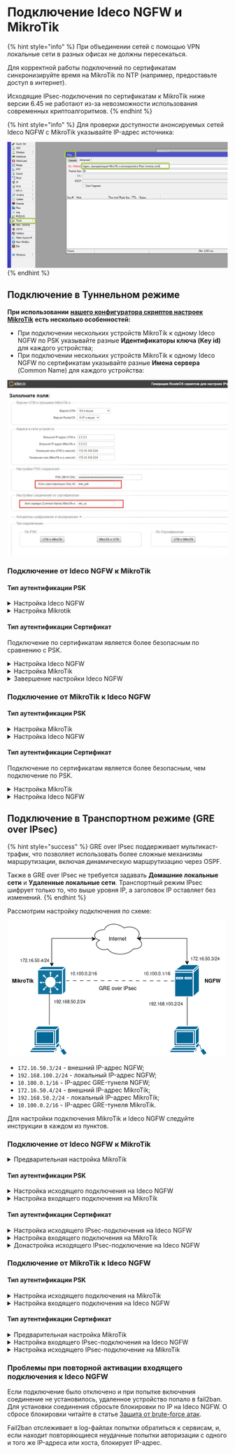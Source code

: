 # Подключение Ideco NGFW и MikroTik

{% hint style="info" %}
При объединении сетей с помощью VPN локальные сети в разных офисах не должны пересекаться.

Для корректной работы подключений по сертификатам синхронизируйте время на MikroTik по NTP (например, предоставьте доступ в интернет).

Исходящие IPsec-подключения по сертификатам к MikroTik ниже версии 6.45 не работают из-за невозможности использования современных криптоалгоритмов.
{% endhint %}

{% hint style="info" %}
Для проверки доступности анонсируемых сетей Ideco NGFW c MikroTik указывайте IP-адрес источника:

![](/.gitbook/assets/ipsec24.png)
{% endhint %}

## Подключение в Туннельном режиме

**При использовании** [**нашего конфигуратора скриптов настроек MikroTik**](https://mikrotik.ideco.ru) **есть несколько особенностей:**

* При подключении нескольких устройств MikroTik к одному Ideco NGFW по PSK указывайте разные **Идентификаторы ключа (Key id)** для каждого устройства;
* При подключении нескольких устройств MikroTik к одному Ideco NGFW по сертификатам указывайте разные **Имена сервера** (Common Name) для каждого устройства:

![](/.gitbook/assets/site-to-site-ideco-mikrotik.png)

### Подключение от Ideco NGFW к MikroTik

#### Тип аутентификации PSK

<details>

<summary>Настройка Ideco NGFW</summary>

1\. Откройте вкладку **Сервисы -> IPsec -> Исходящие подключения**, нажмите **Добавить** и заполните поля:

![](/.gitbook/assets/ipsec14.png)

  * **Название подключения** - укажите произвольное имя для подключения. Значение не должно быть длиннее 42 символов;
  * **Зона** - укажите зону для добавления IPSec-подключения;
  * **Адрес удаленного устройства** - укажите внешний IP-адрес устройства MikroTik;
  * **IP-адрес интерфейса туннеля** - укажите IP-адрес интерфейса туннеля. Поле необязательное, заполняется при настройке BGP-соседства для динамической маршрутизации и для получения статистики обмена пакетами;
  * **Удаленный IP-адрес туннеля** - укажите IP-адрес интерфейса туннеля удаленной стороны. Поле необязательное. Для получения статистики о потере пакетов, средней задержке и джиттере заполните поля **IP-адрес интрефейса туннеля** и **Удаленный IP-адрес туннеля**. Они должны находиться в одной подсети.
  * **PSK** - будет сгенерирован случайный PSK-ключ. Он потребуется для настройки подключения в MikroTik;
  * **NGFW идентификатор** - введенный ключ будет использоваться для идентификации исходящего подключения;
  * **Домашние локальные сети** - перечислите все **локальные сети NGFW**, которые будут видны противоположной стороне;
  * **Удаленные локальные сети** - перечислите все **локальные сети MikroTik**, которые будут видны противоположной стороне.

2\. После заполнения всех полей нажмите **Добавить подключение**. В списке подключений появится созданное подключение:

  ![](/.gitbook/assets/ipsec15.png)

</details>

<details>

<summary>Настройка Mikrotik</summary>

Настройку устройства MikroTik можно осуществить несколькими способами:

* GUI;
* Консоль устройства;
* Конфигурационными скриптами ([https://mikrotik.ideco.ru/](https://mikrotik.ideco.ru)).

После генерации скрипта необходимо открыть раздел **System -> Scripts**, создать скрипт, вставить в него код, сгенерированный конфигуратором, и запустить.

</details>

#### Тип аутентификации Сертификат

Подключение по сертификатам является более безопасным по сравнению с PSK.

<details>

<summary>Настройка Ideco NGFW</summary>

Сгенерируйте запрос на подпись сертификата:

1\. В Ideco NGFW откройте вкладку **Сервисы -> IPsec -> Исходящие подключения**, нажмите **Добавить** и заполните поля:

![](/.gitbook/assets/ipsec16.png)

  * **Название подключения** - укажите произвольное имя для подключения. Значение не должно быть длиннее 42 символов;
  * **Зона** - укажите зону для добавления IPsec-подключения;
  * **Адрес удаленного устройства** - укажите внешний IP-адрес MikroTik;
  * **IP-адрес интерфейса туннеля** - укажите IP-адрес интерфейса туннеля. Поле необязательное, заполняется при настройке BGP-соседства для динамической маршрутизации и для получения статистики обмена пакетами;
  * **Удаленный IP-адрес туннеля** - укажите IP-адрес интерфейса туннеля удаленной стороны. Поле необязательное. Для получения статистики о потере пакетов, средней задержке и джиттере заполните поля **IP-адрес интрефейса туннеля** и **Удаленный IP-адрес туннеля**. Они должны находиться в одной подсети.
  * **Домашние локальные сети** - перечислите все **локальные сети NGFW**, которые будут видны противоположной стороне;
  * **Удаленные локальные сети** - перечислите все **локальные сети MikroTik**, которые будут видны противоположной стороне;
  * **Запрос на подпись сертификата** - будет сгенерирован **запрос, который необходимо выслать для подписи на MikroTik**.

2\. После подписания запроса необходимо продолжить настройку подключения в Ideco NGFW.

**Не закрывайте вкладку с настройками!** При закрытии вкладки с настройками _Запрос на подпись сертификата_ изменит значение и процесс подписания файла NGFW.csr потребуется повторить.

</details>

<details>

<summary>Настройка MikroTik</summary>

На этом этапе следует настроить MikroTik, чтобы продолжить настройку NGFW.

Файл **UTM.csr**, полученный из Ideco NGFW, необходимо загрузить в файловое хранилище MikroTik:

1\. Откройте раздел **File**.

2\. Нажмите кнопку **Browse**.

3\. Выберите файл и загрузите его.

Настроить MikroTik можно:

* Через GUI;
* Через консоль устройства;
* Через конфигурационные скрипты, сгенерированные по адресу [https://mikrotik.ideco.ru/](https://mikrotik.ideco.ru).

После генерации скрипта откройте раздел **System -> Scripts**, создайте скрипт и вставьте в него код, сгенерированный конфигуратором, затем запустите.

В файловой системе MikroTik появятся два файла, которые необходимо скачать, чтобы впоследствии загрузить на NGFW:

![](/.gitbook/assets/site-to-site-ideco-mikrotik3.png)

Файл вида `cert_export_device_<случайный набор символов>.ipsec.crt` - **это подписанный сертификат NGFW**.\
Файл вида `cert_export_mk_ca.crt` - **это корневой сертификат MikroTik.**

</details>

<details>

<summary>Завершение настройки Ideco NGFW</summary>

1\. Перейдите обратно на Ideco NGFW во вкладку с настройками подключения устройства и продолжите заполнять поля:

![](/.gitbook/assets/ipsec17.png)

* **Подписанный сертификат NGFW** - загрузите подписанный в MikroTik сертификат NGFW;
* **Корневой сертификат удаленного устройства** - загрузите корневой сертификат MikroTik:

2\. Нажмите кнопку **Добавить подключение**.

</details>

### Подключение от MikroTik к Ideco NGFW

#### Тип аутентификации PSK

<details>

<summary>Настройка MikroTik</summary>

Настроить устройство MikroTik можно:

* Через GUI;
* Через консоль устройства;
* Через конфигурационные скрипты, сгенерированные по адресу [https://mikrotik.ideco.ru/](https://mikrotik.ideco.ru).

После генерации скрипта необходимо открыть раздел **System -> Scripts**, создать скрипт, вставить в него код, сгенерированный конфигуратором, и запустить.

</details>

<details>

<summary>Настройка Ideco NGFW</summary>

1\. В Ideco NGFW откройте вкладку **Сервисы -> IPsec -> Входящие подключения**, нажмите **Добавить** и заполните поля:

![](/.gitbook/assets/ipsec18.png)

  * **Название подключения** - укажите произвольное имя для подключения. Значение не должно быть длиннее 42 символов;
  * **Зона** - укажите зону для добавления IPsec-подключения;
  * **IP-адрес интерфейса туннеля** - укажите IP-адрес интерфейса туннеля. Поле необязательное, заполняется при настройке BGP-соседства для динамической маршрутизации и для получения статистики обмена пакетами;
  * **Удаленный IP-адрес туннеля** - укажите IP-адрес интерфейса туннеля удаленной стороны. Поле необязательное. Для получения статистики о потере пакетов, средней задержке и джиттере заполните поля **IP-адрес интрефейса туннеля** и **Удаленный IP-адрес туннеля**. Они должны находиться в одной подсети.
  * **PSK** - вставьте PSK-ключ, полученный от MikroTik;
  * **Идентификатор удаленной стороны** - вставьте идентификатор MikroTik (параметр Key ID в `/ip ipsec peers`);
  * **Домашние локальные сети** - перечислите все **локальные сети NGFW**, которые будут видны противоположной стороне;
  * **Удаленные локальные сети** - перечислите все локальные сети MikroTik, которые будут видны противоположной стороне.

2\. Нажмите кнопку **Добавить подключение**.

</details>

#### Тип аутентификации Сертификат

Подключение по сертификатам является более безопасным, чем подключение по PSK.

<details>

<summary>Настройка MikroTik</summary>

Настроить MikroTik можно:

* Через GUI;
* Через консоль устройства;
* Через конфигурационные скрипты, сгенерированные по адресу [https://mikrotik.ideco.ru/](https://mikrotik.ideco.ru).

После генерации скрипта необходимо открыть раздел **System -> Scripts**, создать скрипт, вставить в него код, сгенерированный конфигуратором, и запустить его.

Конфигуратором генерируется два скрипта, потому в MikroTik также создайте два скрипта.

Перед настройкой необходимо запустить первый скрипт. В файловом хранилище MikroTik появятся два файла, которые необходимо скачать, они требуются для дальнейшей настройки:

![](/.gitbook/assets/site-to-site-ideco-mikrotik4.png)

* Файл `certificate-request.pem` - **запрос на подпись сертификата**;
* Файл `certificate-request_key.pem` - **приватный ключ**.

Далее переходим к настройке Ideco NGFW.

</details>

<details>

<summary>Настройка Ideco NGFW</summary>

1\. В Ideco NGFW откройте вкладку **Сервисы -> IPsec -> Входящие подключения**, нажмите **Добавить** и заполните поля:

![](/.gitbook/assets/ipsec19.png)


  * **Название подключения** - укажите произвольное имя для подключения. Значение не должно быть длиннее 42 символов;
  * **Зона** - укажите зону, в которую требуется добавить IPsec-подключение;
  * **IP-адрес интерфейса туннеля** - укажите IP-адрес интерфейса туннеля. Поле необязательное, заполняется при настройке BGP-соседства для динамической маршрутизации и для получения статистики обмена пакетами;
  * **Удаленный IP-адрес туннеля** - укажите IP-адрес интерфейса туннеля удаленной стороны. Поле необязательное. Для получения статистики о потере пакетов, средней задержке и джиттере заполните поля **IP-адрес интрефейса туннеля** и **Удаленный IP-адрес туннеля**. Они должны находиться в одной подсети.
  * **Запрос на подпись сертификата** - загрузите запрос на подпись, **полученный от MikroTik**;
  * **Домашние локальные сети** - необходимо перечислить все локальные сети NGFW, которые будут доступны в IPsec-подключении, т. е. будут видны противоположной стороне.

2\. Нажмите кнопку **Добавить подключение**. Нажмите на кнопку редактирования соединения (![](/.gitbook/assets/icon-edit.png)), чтобы продолжить настройку.

3\. Скачайте файлы, которые находятся в полях **Корневой сертификат NGFW** и **Подписанный сертификат устройства**, для их последующего использования в MikroTik:

  ![](/.gitbook/assets/ipsec21.png)

</details>

## Подключение в Транспортном режиме (GRE over IPsec)

{% hint style="success" %}
GRE over IPsec поддерживает мультикаст-трафик, что позволяет использовать более сложные механизмы маршрутизации, включая динамическую маршрутизацию через OSPF.

Также в GRE over IPsec не требуется задавать **Домашние локальные сети** и **Удаленные локальные сети**. Транспортный режим IPsec шифрует только то, что выше уровня IP, а заголовок IP оставляет без изменений.
{% endhint %}

Рассмотрим настройку подключения по схеме:

![](/.gitbook/assets/site-to-site-ideco-mikrotik5.png)

* `172.16.50.3/24` - внешний IP-адрес NGFW;
* `192.168.100.2/24` - локальный IP-адрес NGFW;
* `10.100.0.1/16` - IP-адрес GRE-тунеля NGFW;
* `172.16.50.4/24` - внешний IP-адрес MikroTik;
* `192.168.50.2/24` - локальный IP-адрес MikroTik;
* `10.100.0.2/16` - IP-адрес GRE-тунеля MikroTik.

Для настройки подключения MikroTik и Ideco NGFW следуйте инструкции в каждом из пунктов.

### Подключение от Ideco NGFW к MikroTik

<details>

<summary>Предварительная настройка MikroTik</summary>

1\. Настройте на MikroTik IP-адреса:

```
/ip address add address=172.16.50.4/24 interface=ether1 network=172.16.50.0
/ip address add address=192.168.50.2/24 interface=ether2 network=192.168.50.0
```

2\. Создайте GRE-интерфейс и назначьте ему IP-адрес:

```
/interface gre add allow-fast-path=no local-address=172.16.50.4 name=gre-tunnel1 remote-address=172.16.50.3
/ip address add address=10.100.0.2/16 interface=gre-tunnel1 network=10.100.0.0
```

</details>

#### Тип аутентификации PSK

<details>

<summary>Настройка исходящего подключения на Ideco NGFW</summary>

Заполните поля:

![](/.gitbook/assets/ipsec.png)

* **Название подключения** - укажите произвольное имя для подключения. Значение не должно быть длиннее 42 символов;
* **Зона** - укажите зону для добавления IPSec-подключения;
* **Режим работы** - выберите **Транспортный** режим;
* **Адрес удаленного устройства** - укажите внешний IP-адрес устройства MikroTik;
* **IP-адрес интерфейса туннеля** - укажите IP-адрес интерфейса GRE-туннеля NGFW;
* **Удаленный IP-адрес туннеля** - укажите IP-адрес интерфейса GRE-туннеля MikroTik. Поле необязательное и заполняется для получения статистики о потере пакетов, средней задержке и джиттере. **IP-адрес интрефейса туннеля** и **Удаленный IP-адрес туннеля** должны находиться в одной подсети;
* **Интерфейс** - выберите внешний интерфейс NGFW;
* **Тип аутентификации** - выберите **PSK**;
* **PSK-ключ** - будет сгенерирован случайный PSK-ключ. Он потребуется для настройки подключения в MikroTik;
* **Тип идентификатора** - выберите **keyid**;
* **NGFW идентификатор** - введенный ключ будет использоваться для идентификации исходящего подключения.

</details>

<details>

<summary>Настройка входящего подключения на MikroTik</summary>

Настройте IPsec-подключение со стороны MikroTik:

```
/ip ipsec profile add dh-group=modp4096 enc-algorithm=aes-256 hash-algorithm=sha256 name=from_192.168.100.0/24

/ip ipsec proposal add auth-algorithms=sha256 comment=from_192.168.100.0/24 enc-algorithms=aes-256-cbc name=172.16.50.3 pfs-group=modp4096

/ip ipsec peer add address=172.16.50.3/32 comment=from_192.168.100.0/24 exchange-mode=ike2 name=from_192.168.100.0/24 passive=yes profile=from_192.168.100.0/24

/ip ipsec identity add comment=from_192.168.100.0/24 peer=from_192.168.100.0/24 secret="<Сгенерированный NGFW PSK-ключ>"

/ip ipsec policy add dst-address=172.16.50.3/32 peer=from_192.168.100.0/24 proposal=172.16.50.3 protocol=gre src-address=172.16.50.4/32
```

</details>

#### Тип аутентификации Сертификат

<details>

<summary>Настройка исходящего IPsec-подключения на Ideco NGFW</summary>

1\. Перейдите в раздел **IPsec -> Исходящие подключения** и нажмите **Добавить**.

2\. Заполните поля:

  ![](/.gitbook/assets/ipsec3.png)

  * **Название подключения** - укажите произвольное имя для подключения. Значение не должно быть длиннее 42 символов;
  * **Зона** - укажите зону для добавления IPSec-подключения;
  * **Режим работы** - выберите **Транспортный** режим;
  * **Адрес удаленного устройства** - укажите внешний IP-адрес устройства MikroTik;
  * **IP-адрес интерфейса туннеля** - укажите IP-адрес интерфейса GRE-туннеля NGFW;
  * **Удаленный IP-адрес туннеля** - укажите IP-адрес интерфейса GRE-туннеля MikroTik. Поле необязательное и заполняется для получения статистики о потере пакетов, средней задержке и джиттере. **IP-адрес интрефейса туннеля** и **Удаленный IP-адрес туннеля** должны находиться в одной подсети;
  * **Интерфейс** - выберите интерфейс NGFW;
  * **Режим работы** - выберите **Транспортный** режим;
  * **Тип аутентификации** - выберите **Сертификат**.

3\. Загрузите **Запрос на подпись сертификата**.

4\. Не закрывая форму создания исходящего подключения NGFW, перейдите к настройке Mikrotik.

</details>

<details>

<summary>Настройка входящего подключения на MikroTik</summary>

1\. Загрузите скачанный ранее файл с **Запросом на подпись сертификата** (`NGFW.crt`) на MikroTik через WinBox или по ssh.

2\. Создайте корневой сертификат MikroTik:

```
/certificate add common-name=mk_ca name=mk_ca_template key-usage=key-cert-sign,crl-sign,digital-signature,content-commitment
/certificate sign mk_ca_template ca-crl-host=172.16.50.4 name=mk_ca
```

3\. Подпишите сертификат Ideco NGFW и сделайте его доверенным:

```
/certificate sign-certificate-request file-name=UTM.csr ca=mk_ca
/certificate set [find name~"^device_.+\\.ipsec\$"] trusted=yes
```

4\. Экспортируйте корневой сертификат MikroTik и подписанный сертификат NGFW в формат `.pem`:

```
/certificate export-certificate mk_ca type=pem
/certificate export-certificate [find name~"^device_.+\\.ipsec\$"] type=pem
```

5\. Загрузите с MikroTik корневой сертификат MikroTik и подписанный сертификат NGFW через WinBox или по ssh. Названия файлов содержат `cert_export`.

6\. Настройте входящее IPsec-соединение на MikroTik:

```
/ip ipsec profile add name=from_192.168.100.0/24 hash-algorithm=sha256 enc-algorithm=aes-256 dh-group=modp4096 dpd-interval=120s dpd-maximum-failures=5

/ip ipsec peer add name=from_192.168.100.0/24 address=172.16.50.3/32 profile=from_192.168.100.0/24 exchange-mode=ike2 passive=yes comment=from_192.168.100.0/24

/ip ipsec identity add peer=from_192.168.100.0/24 auth-method=digital-signature certificate=mk_ca remote-certificate=[: put [/certificate get [/certificate find name~"^device_.+\\.ipsec\$"] name]] comment=from_192.168.100.0/24

/ip ipsec proposal add name=172.16.50.3 enc-algorithms=aes-256-cbc auth-algorithms=sha256 pfs-group=modp4096 comment=from_192.168.100.0/24

/ip ipsec policy add dst-address=172.16.50.3/32 peer=from_192.168.100.0/24 proposal=172.16.50.3 protocol=gre src-address=172.16.50.4/32
```

</details>

<details>

<summary>Донастройка исходящего IPsec-подключение на Ideco NGFW</summary>

Вернитесь к форме создания исходящего IPsec-соединения на Ideco NGFW.

1\. Загрузите скачанные ранее файлы **Корневого сертификата MikroTik** (`cert_export_mk_ca.crt`) и **Подписанный сертификат NGFW** (`cert_export_device_53c34ddc6d584d938f2098eae838e6ff.ipsec.crt`) в поля **Корневой сертификат удаленного устройства** и **Подписанный сертификат NGFW** соответственно.

2\. Нажмите **Сохранить**.

</details>

### Подключение от MikroTik к Ideco NGFW  

#### Тип аутентификации PSK

<details>

<summary>Настройка исходящего подключения на MikroTik</summary>

1\. Настройте на MikroTik IP-адреса:

```
/ip address add address=172.16.50.4/24 interface=ether1 network=172.16.50.0
/ip address add address=192.168.50.2/24 interface=ether2 network=192.168.50.0
```

2\. Создайте GRE-интерфейс и назначьте ему IP-адрес:

```
/interface gre add allow-fast-path=no local-address=172.16.50.4 name=gre-tunnel1 remote-address=172.16.50.3
/ip address add address=10.100.0.2/16 interface=gre-tunnel1 network=10.100.0.0
```

3\. Настройте IPsec-подключение со стороны MikroTik:

```
/ip ipsec profile add dh-group=modp4096 enc-algorithm=aes-256 hash-algorithm=sha256 name=to_192.168.100.0/24

/ip ipsec proposal add auth-algorithms=sha256 comment=to_192.168.100.0/24 enc-algorithms=aes-256-cbc name=172.16.50.3 pfs-group=modp4096

/ip ipsec peer add address=172.16.50.3/32 comment=to_192.168.100.0/24 exchange-mode=ike2 name=to_192.168.100.0/24 profile=to_192.168.100.0/24

/ip ipsec identity add comment=to_192.168.100.0/24 peer=to_192.168.100.0/24 my-id=key-id:"test_psk" secret="<PSK-ключ>"

/ip ipsec policy add dst-address=172.16.50.3/32 peer=to_192.168.100.0/24 proposal=172.16.50.3 protocol=gre src-address=172.16.50.4/32
```

</details>

<details>

<summary>Настройка входящего подключения на Ideco NGFW</summary>

Заполните поля:

![](/.gitbook/assets/ipsec1.png)

* **Название подключения** - укажите произвольное имя для подключения. Значение не должно быть длиннее 42 символов;
* **Зона** - укажите зону для добавления IPSec-подключения;
* **Режим работы** - выберите **Транспортный** режим;
* **IP-адрес интерфейса туннеля** - укажите IP-адрес интерфейса GRE-туннеля NGFW;
* **Удаленный IP-адрес туннеля** - укажите IP-адрес интерфейса GRE-туннеля MikroTik. Поле необязательное и заполняется для получения статистики о потере пакетов, средней задержке и джиттере. **IP-адрес интрефейса туннеля** и **Удаленный IP-адрес туннеля** должны находиться в одной подсети;
* **Тип аутентификации** - выберите **PSK**;
* **PSK-ключ** - введите PSK-ключ, указанный при настройке исходящего подключения в MikroTik;
* **Тип идентификатора** - выберите **keyid**;
* **NGFW идентификатор** - введите **key-id**, использованный при настройке исходящего подключения в MikroTik.

</details>

#### Тип аутентификации Сертификат

<details>

<summary>Предварительная настройка MikroTik</summary>

1\. Настройте на MikroTik IP-адреса:

```
/ip address add address=172.16.50.4/24 interface=ether1 network=172.16.50.0
/ip address add address=192.168.50.2/24 interface=ether2 network=192.168.50.0
```

2\. Создайте GRE-интерфейс и назначьте ему IP-адрес:

```
/interface gre add allow-fast-path=no local-address=172.16.50.4 name=gre-tunnel1 remote-address=172.16.50.3
/ip address add address=10.100.0.2/16 interface=gre-tunnel1 network=10.100.0.0
```

3\. Сгенерируйте запрос на подпись сертификата:

```
/certificate add name=mk_ca common-name=mk_ca key-usage=digital-signature,content-commitment
/certificate create-certificate-request key-passphrase="" template=mk_ca
```

4\. Загрузите файл `certificate-request.pem` c MikroTik через WinBox или по ssh.

</details>

<details>

<summary>Настройка входящего IPsec-подключения на Ideco NGFW</summary>

1\. Перейдите в раздел **IPsec -> Входящие подключения** и нажмите **Добавить**.

2\. Заполните поля:

  ![](/.gitbook/assets/ipsec2.png)

  * **Название подключения** - укажите произвольное имя для подключения. Значение не должно быть длиннее 42 символов;
  * **Зона** - укажите зону для добавления IPSec-подключения;
  * **Режим работы** - выберите **Транспортный** режим;
  * **IP-адрес интерфейса туннеля** - укажите IP-адрес интерфейса GRE-туннеля NGFW;
  * **Удаленный IP-адрес туннеля** - укажите IP-адрес интерфейса GRE-туннеля MikroTik. Поле необязательное и заполняется для получения статистики о потере пакетов, средней задержке и джиттере. **IP-адрес интрефейса туннеля** и **Удаленный IP-адрес туннеля** должны находиться в одной подсети;
  * **Тип аутентификации** - выберите **Сертификат**.

3\. Загрузите скачанный ранее с MikroTik файл `certificate-request.pem` в поле **Запрос на подпись сертификата**.

4\. Нажмите **Сохранить**.

5\. Откройте созданное IPsec-соединение, нажав на ![](/.gitbook/assets/icon-edit.png) и загрузите файлы **Корневого сертификата NGFW** (`NGFW.crt`) и **Подписанный сертификат устройства** (`device.crt`).

</details>

<details>

<summary>Настройка исходящего IPsec-подключение на MikroTik</summary>

1\. Загрузите на MikroTik скачанные ранее файлы **Корневого сертификата NGFW** (`NGFW.crt`) и **Подписанный сертификат устройства** (`device.crt`) через WinBox или по ssh.

2\. Импортируйте сертификаты:

```
/certificate import file-name=NGFW.crt passphrase=""
/certificate import file-name=device.crt passphrase=""
/certificate import file-name=certificate-request_key.pem passphrase=""
```

3\. Настройте IPsec-соединение:

```
/ip ipsec profile add dh-group=modp4096 enc-algorithm=aes-256 hash-algorithm=sha256 name=to_192.168.100.0/24 dpd-interval=120s dpd-maximum-failures=5

/ip ipsec peer add address=172.16.50.3/32 comment=to_192.168.100.0/24 exchange-mode=ike2 name=to_192.168.100.0/24 profile=to_192.168.100.0/24

/ip ipsec identity add comment=to_192.168.100.0/24 peer=to_192.168.100.0/24 auth-method=digital-signature certificate=device.crt_0 remote-certificate=NGFW.crt_0

/ip ipsec proposal add auth-algorithms=sha256 comment=to_192.168.100.0/24 enc-algorithms=aes-256-cbc name=172.16.50.3 pfs-group=modp4096

/ip ipsec policy add dst-address=172.16.50.3/32 peer=to_192.168.100.0/24 proposal=172.16.50.3 protocol=gre src-address=172.16.50.4/32
```

</details>

### Проблемы при повторной активации входящего подключения к Ideco NGFW

Если подключение было отключено и при попытке включения соединение не установилось, удаленное устройство попало в fail2ban. Для установки соединения сбросьте блокировки по IP на Ideco NGFW. О сбросе блокировки читайте в статье [Защита от brute-force атак](/settings/reports/logs.md#защита-от-brute-force-атак).

Fail2ban отслеживает в log-файлах попытки обратиться к сервисам, и, если находит повторяющиеся неудачные попытки авторизации с одного и того же IP-адреса или хоста, блокирует IP-адрес.
